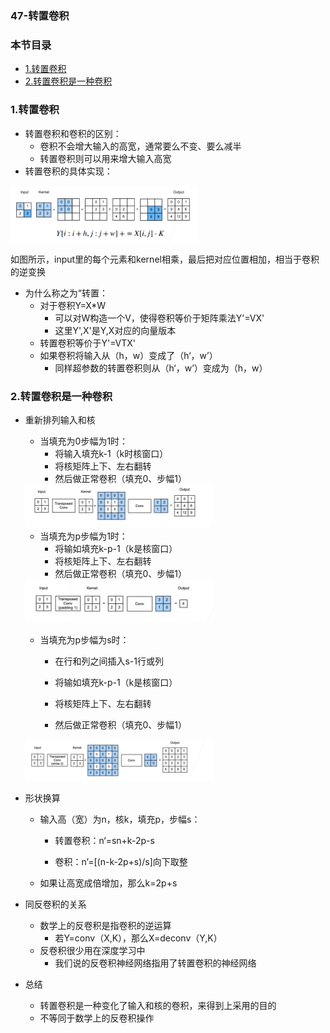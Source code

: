 ### 47-转置卷积

### 本节目录

- [1.转置卷积](#1转置卷积)
- [2.转置卷积是一种卷积](#2转置卷积是一种卷积)

### 1.转置卷积

- 转置卷积和卷积的区别：
  - 卷积不会增大输入的高宽，通常要么不变、要么减半
  - 转置卷积则可以用来增大输入高宽
- 转置卷积的具体实现：

<img src="../imgs/47/47-01.png" alt="image" width="300" />

如图所示，input里的每个元素和kernel相乘，最后把对应位置相加，相当于卷积的逆变换

- 为什么称之为“转置：
  - 对于卷积Y=X*W
    - 可以对W构造一个V，使得卷积等价于矩阵乘法Y'=VX'
    - 这里Y',X'是Y,X对应的向量版本
  - 转置卷积等价于Y'=VTX'
  - 如果卷积将输入从（h，w）变成了（h‘，w’）
    - 同样超参数的转置卷积则从（h‘，w’）变成为（h，w）

### 2.转置卷积是一种卷积

- 重新排列输入和核

  - 当填充为0步幅为1时：
    - 将输入填充k-1（k时核窗口）
    - 将核矩阵上下、左右翻转
    - 然后做正常卷积（填充0、步幅1）

  <img src="../imgs/47/47-02.png" alt="image" width="300" />

  - 当填充为p步幅为1时：
    - 将输如填充k-p-1（k是核窗口）
    - 将核矩阵上下、左右翻转
    - 然后做正常卷积（填充0、步幅1）

  <img src="../imgs/47/47-03.png" alt="image" width="300" />

  - 当填充为p步幅为s时：

    - 在行和列之间插入s-1行或列

    - 将输如填充k-p-1（k是核窗口）
    - 将核矩阵上下、左右翻转
    - 然后做正常卷积（填充0、步幅1）

  <img src="../imgs/47/47-04.png" alt="image" width="300" />

- 形状换算

  - 输入高（宽）为n，核k，填充p，步幅s：

    - 转置卷积：n‘=sn+k-2p-s

    - 卷积：n’=[(n-k-2p+s)/s]向下取整

  - 如果让高宽成倍增加，那么k=2p+s

- 同反卷积的关系

  - 数学上的反卷积是指卷积的逆运算
    - 若Y=conv（X,K），那么X=deconv（Y,K）
  - 反卷积很少用在深度学习中
    - 我们说的反卷积神经网络指用了转置卷积的神经网络

- 总结

  - 转置卷积是一种变化了输入和核的卷积，来得到上采用的目的
  - 不等同于数学上的反卷积操作



